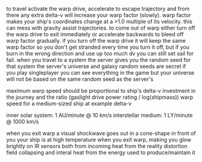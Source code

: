 to travel activate the warp drive, accelerate to escape trajectory and from there any extra delta-v will increase your warp factor (slowly). warp factor makes your ship's coordinates change at a >1.0 multiple of its velocity. this can mess with gravity assist trajectories. to come out of warp either turn off the warp drive to exit immediately or accelerate backwards to bleed off warp factor gradually. if you turn off the warp drive it will keep the same warp factor so you don't get stranded every time you turn it off, but if you burn in the wrong direction and use up too much dv you can still set sail for fail.
when you travel to a system the server gives you the random seed for that system
the server's universe and galaxy random seeds are secret
if you play singleplayer you can see everything in the game but your universe will not be based on the same random seed as the server's

maximum warp speed should be proportional to ship's delta-v investment in the journey
and the ratio (gaslight drive power rating / log(shipmass))
warp speed for a medium-sized ship at example delta-v

inner solar system: 1 AU/minute @ 10 km/s
interstellar medium: 1 LY/minute @ 1000 km/s

when you exit warp a visual shockwave goes out in a cone-shape in front of you
your ship is at high temperature when you exit warp, making you glow brightly on IR sensors
both from incoming heat from the reality distortion field collapsing and interal heat from the energy used to produce/maintain it



